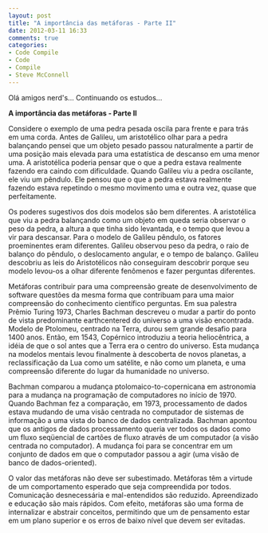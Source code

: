 ```yaml
---
layout: post
title: "A importância das metáforas - Parte II"
date: 2012-03-11 16:33
comments: true
categories:
- Code Compile
- Code
- Compile
- Steve McConnell
---
```

<!--more-->
<p>Olá amigos nerd's... Continuando os estudos...</p>

<strong> A importância das metáforas - Parte II </strong>

Considere o exemplo de uma pedra pesada oscila para frente e para trás em uma corda.
Antes de Galileu, um aristotélico olhar para a pedra balançando pensei que um
objeto pesado passou naturalmente a partir de uma posição mais elevada para uma estatística de descanso em uma menor
 uma. A aristotélica poderia pensar que o que a pedra estava realmente fazendo era
 caindo com dificuldade. Quando Galileu viu a pedra oscilante, ele viu um pêndulo.
 Ele pensou que o que a pedra estava realmente fazendo estava repetindo o mesmo movimento
 uma e outra vez, quase que perfeitamente.

Os poderes sugestivos dos dois modelos são bem diferentes. A aristotélica
que viu a pedra balançando como um objeto em queda seria observar o peso da pedra,
a altura a que tinha sido levantada, e o tempo que levou a vir para descansar.
Para o modelo de Galileu pêndulo, os fatores proeminentes eram diferentes.
Galileu observou peso da pedra, o raio de balanço do pêndulo,
o deslocamento angular, e o tempo de balanço. Galileu descobriu as leis do
Aristotélicos não conseguiram descobrir porque seu modelo levou-os a olhar diferente
fenômenos e fazer perguntas diferentes.

Metáforas contribuir para uma compreensão greate de desenvolvimento de software questões
da mesma forma que contribuam para uma maior compreensão do conhecimento científico
perguntas. Em sua palestra Prêmio Turing 1973, Charles Bachman descreveu o
mudar a partir do ponto de vista predominante earthcentered do universo a uma visão encontrada.
Modelo de Ptolomeu, centrado na Terra, durou sem grande desafio para 1400 anos.
Então, em 1543, Copérnico introduziu a teoria heliocêntrica, a idéia de que
o sol antes que a Terra era o centro do universo. Esta mudança na
modelos mentais levou finalmente à descoberta de novos planetas, a reclassificação
da Lua como um satélite, e não como um planeta, e uma compreensão diferente
do lugar da humanidade no universo.

Bachman comparou a mudança ptolomaico-to-copernicana em astronomia para a mudança na
programação de computadores no início de 1970. Quando Bachman fez a comparação, em 1973,
processamento de dados estava mudando de uma visão centrada no computador de sistemas de informação
a uma vista do banco de dados centralizada. Bachman apontou que os antigos de dados
processamento queria ver todos os dados como um fluxo seqüencial de cartões de fluxo
através de um computador (a visão centrada no computador). A mudança foi para se concentrar em um
conjunto de dados em que o computador passou a agir (uma visão de banco de dados-oriented).

O valor das metáforas não deve ser subestimado. Metáforas têm a virtude
de um comportamento esperado que seja compreendida por todos. Comunicação desnecessária e
mal-entendidos são reduzido. Apreendizado e educação são mais rápidos. Com efeito,
metáforas são uma forma de internalizar e abstrair conceitos, permitindo que um de pensamento estar em um plano superior e os erros de baixo nível que devem ser evitadas.